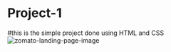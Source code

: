 # Project-1
#this is the simple project done using HTML  and CSS
![zomato-landing-page-image](https://github.com/UmaM03/Project-1/assets/141203021/684fee08-adca-4bea-9462-e24413e19148)
